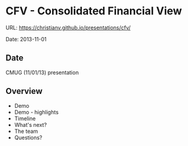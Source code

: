 # CFV - Consolidated Financial View

URL: https://christianv.github.io/presentations/cfv/

Date: 2013-11-01

## Date

CMUG (11/01/13) presentation

## Overview

* Demo
* Demo - highlights
* Timeline
* What's next?
* The team
* Questions?
